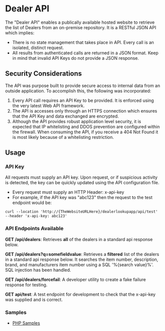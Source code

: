 # Dealer API

The "Dealer API" enables a publically available hosted website to retrieve the list of Dealers from an on-premise repository.  It is a RESTful JSON API which implies:

* There is no state management that takes place in API. Every call is an isolated, distinct request.
* All results from authenticated calls are returned in a JSON format.  Keep in mind that invalid API Keys do not provide a JSON response. 

## Security Considerations

The API was purpose built to provide secure access to internal data from an outside application.  To accomplish this, the following was incorporated: 

1. Every API call requires an API Key to be provided. It is enforced using the very latest Web API framework. 
2. The API is accesses only through an HTTPS connection which ensures that the API Key and data exchanged are encrypted.
3. Although the API provides robust application level security, it is expected that IP whitelisting and DDOS prevention are configured within the firewall.  When consuming the API, if you receive a 404 Not Found it is most likely because of a whitelisting restriction. 

## Usage

### API Key

All requests must supply an API key. Upon request, or if suspicious activity is detected, the key can be quickly updated using the API configuration file. 

* Every request must supply an HTTP Header:   x-api-key
* For example, if the API key was "abc123" then the request to the test endpoint would be: 

```cURL
curl --location 'http://{TheWebsiteURLHere}/dealerlookupapp/api/test' --header 'x-api-key: abc123'
```

### API Endpoints Available

**GET /api/dealers**: Retrieves **all** of the dealers in a standard api response below. 

**GET /api/dealers?q=somefieldvalue**: Retrieves a **filtered** list of the dealers in a standard api response below. It searches the item number, description, brand, and manufacturers item number using a SQL '%{search value}%'. SQL injection has been handled. 

**GET /api/dealers/forcefail**: A developer utility to create a fake failure response for testing. 

**GET api/test**: A test endpoint for development to check that the x-api-key was supplied and is correct. 


### Samples

- [PHP Samples](PHPSamples.md)





